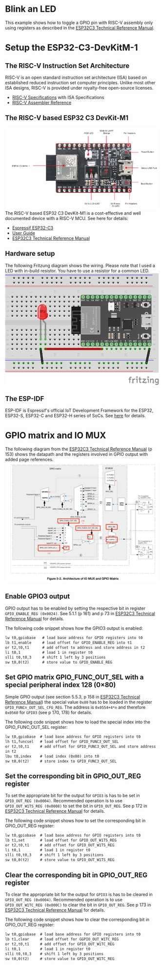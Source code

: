 # Blink an LED 
This example shows how to toggle a GPIO pin with RISC-V assembly only using registers as described in the [ESP32­C3
Technical Reference Manual](https://www.espressif.com/sites/default/files/documentation/esp32-c3_technical_reference_manual_en.pdf).

# Setup the ESP32-C3-DevKitM-1
## The RISC-V Instruction Set Architecture
RISC-V is an open standard instruction set architecture (ISA) based on established reduced instruction set computer principles. Unlike most other ISA designs, RISC-V is provided under royalty-free open-source licenses.
- [RISC-V Specifications](https://riscv.org/technical/specifications/) with ISA Specifications
- [RISC-V Assembler Reference](https://michaeljclark.github.io/asm.html)

## The RISC-V based ESP32 C3 DevKit-M1
![ESP32-C3-DevKitM-1](esp32.png)
The RISC-V based ESP32 C3 DevKit-M1 is a cost-effective and well documented device with a RISC-V MCU. See here for details:
- [Espressif ESP32-C3](https://www.espressif.com/en/products/socs/esp32-c3)
- [User Guide](https://docs.espressif.com/projects/esp-idf/en/latest/esp32c3/hw-reference/esp32c3/user-guide-devkitm-1.html)
- [ESP32­C3 Technical Reference Manual](https://www.espressif.com/sites/default/files/documentation/esp32-c3_technical_reference_manual_en.pdf)

## Hardware setup
The following Fritzung diagram shows the wiring. Please note that I used a LED with in-build resistor. You have to use a resistor for a common LED.
![Fritzung diagram](breadboard.png)

## The ESP-IDF
ESP-IDF is Espressif's official IoT Development Framework for the ESP32, ESP32-S, ESP32-C and ESP32-H series of SoCs. See [here](https://www.espressif.com/en/products/sdks/esp-idf#:~:text=ESP%2DIDF%20is%20Espressif's%20official,ESP32%2DH%20series%20of%20SoCs.) for details.

# GPIO matrix and IO MUX
The following diagram from the 
[ESP32­C3 Technical Reference Manual](https://www.espressif.com/sites/default/files/documentation/esp32-c3_technical_reference_manual_en.pdf)
(p 153) shows the datapath and the registers involved in GPIO output with added page references.
![Diagram](GPIO_diagram.png)

## Enable GPIO3 output
GPIO output has to be enabled by setting the respective bit in register `GPIO_ENABLE_REG (0x0024)`. See 5.1.1 (p 161) and p 73 in
[ESP32­C3 Technical Reference Manual](https://www.espressif.com/sites/default/files/documentation/esp32-c3_technical_reference_manual_en.pdf)
for details.

The following code snippet shows how the GPIO3 output is enabled:
```
lw t0,gpiobase   # load base address for GPIO registers into t0
lb t1,enable     # load offset for GPIO_ENABLE_REG into t1
or t2,t0,t1      # add offset to address and store address in t2
li t0,1          # load 1 in register t0
slli t0,t0,3     # shift 1 left by 3 positions
sw t0,0(t2)      # store value to GPIO_ENABLE_REG
```

## Set GPIO matrix GPIO_FUNC_OUT_SEL with a special peripheral index 128 (0×80)
Simple GPIO output (see section 5.5.3, p 158 in 
[ESP32­C3 Technical Reference Manual](https://www.espressif.com/sites/default/files/documentation/esp32-c3_technical_reference_manual_en.pdf))
the special value `0x80` has to be loaded in the register `GPIO_FUNCn_OUT_SEL_CFG_REG`. 
The address is `0x0554+4*n` and therefore `0x0560` for `GPIO3` (see p 170, 178) for details. 

The following code snippet shows how to load the special index into the GPIO_FUNC_OUT_SEL register:
```
lw t0,gpiobase  # load base address for GPIO registers into t0
lh t1,funcsel   # load offset for GPIO_FUNC3_OUT_SEL
or t2,t0,t1     # add offset for GPIO_FUNC3_OUT_SEL and store address in t2
lbu t0,index    # load index (0x80) into t0
sw t0,0(t2)     # store index to GPIO_FUNC3_OUT_SEL
```

## Set the corresponding bit in GPIO_OUT_REG register 
To set the appropriate bit for the output for `GPIO3` is has to be set in `GPIO_OUT_REG (0x0004)`.
Recommended operation is to use `GPIO_OUT_W1TS_REG (0x0008)` to set the bit in `GPIO_OUT_REG`. See p 172 in 
[ESP32­C3 Technical Reference Manual](https://www.espressif.com/sites/default/files/documentation/esp32-c3_technical_reference_manual_en.pdf)
for details.

The following code snippet shows how to set the corresponding bit in GPIO_OUT_REG register:
```
lw t0,gpiobase  # load base address for GPIO registers into t0
lb t1,set       # load offset for GPIO_OUT_W1TS_REG
or t2,t0,t1     # add offset for GPIO_OUT_W1TS_REG
li t0,1         # load 1 in register t0
slli t0,t0,3    # shift 1 left by 3 positions
sw t0,0(t2)     # store value to GPIO_OUT_W1TS_REG
```

## Clear the corresponding bit in GPIO_OUT_REG register
To clear the appropriate bit for the output for `GPIO3` is has to be cleared in `GPIO_OUT_REG (0x0004)`.
Recommended operation is to use `GPIO_OUT_W1TC_REG (0x000C)` to clear the bit in `GPIO_OUT_REG`. See p 173 in 
[ESP32­C3 Technical Reference Manual](https://www.espressif.com/sites/default/files/documentation/esp32-c3_technical_reference_manual_en.pdf)
for details.

The following code snippet shows how to clear the corresponding bit in GPIO_OUT_REG register:
```
lw t0,gpiobase  # load base address for GPIO registers into t0
lb t1,clear     # load offset for GGPIO_OUT_W1TC_REG
or t2,t0,t1     # add offset for GPIO_OUT_W1TC_REG 
li t0,1         # load 1 in register t0
slli t0,t0,3    # shift 1 left by 3 positions
sw t0,0(t2)     # store value to GPIO_OUT_W1TC_REG
```
